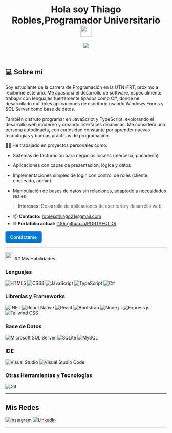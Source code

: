 <h1 align="center"><b>Hola soy Thiago Robles,Programador Universitario  </b><img src="https://media.giphy.com/media/hvRJCLFzcasrR4ia7z/giphy.gif" width="35"></h1>
<!--  -->
<p align="center">
 <a href="https://github.com/DenverCoder1/readme-typing-svg">
  <img src="https://readme-typing-svg.herokuapp.com?font=Time+New+Roman&color=cyan&size=25&center=true&vCenter=true&width=600&height=100&lines=SI+PUEDES+IMAGINARLO,+PUEDES+PROGRAMARLO;ALEJANDRO+TABOADA;%3C%2F%3E">
</a>


</p>


<br>


## 💻 Sobre mí

Soy estudiante de la carrera de Programación en la UTN-FRT, próximo a recibirme este año. Me apasiona el desarrollo de software, especialmente trabajar con lenguajes fuertemente tipados como C#, donde he desarrollado múltiples aplicaciones de escritorio usando Windows Forms y SQL Server como base de datos.

También disfruto programar en JavaScript y TypeScript, explorando el desarrollo web moderno y creando interfaces dinámicas. Me considero una persona autodidacta, con curiosidad constante por aprender nuevas tecnologías y buenas prácticas de programación.

👨‍💻 He trabajado en proyectos personales como:

- Sistemas de facturación para negocios locales (mercería, panadería)

- Aplicaciones con capas de presentación, lógica y datos

- Implementaciones simples de login con control de roles (cliente, empleado, admin)

- Manipulación de bases de datos sin relaciones, adaptado a necesidades reales

> **Intereses:** Desarrollo de aplicaciones de escritorio y desarrollo web.

- 📫 **Contacto:** [roblessthiago21@gmail.com](mailto:roblessthiago21@gmail.com)
- 🌐 **Portafolio actual:** [t1t0r.github.io/PORTAFOLIO/](https://t1t0r.github.io/PORTAFOLIO/)

<a href="mailto:roblessthiago21@gmail.com" style="display:inline-block; padding:10px 15px; background-color:#0078D4; color:white; border-radius:5px; text-decoration:none; font-weight:bold;">Contáctame</a>

---

<img src="https://media2.giphy.com/media/QssGEmpkyEOhBCb7e1/giphy.gif?cid=ecf05e47a0n3gi1bfqntqmob8g9aid1oyj2wr3ds3mg700bl&rid=giphy.gif" width ="25">
## Mis Habilidades

### Lenguajes
![HTML5](https://img.shields.io/badge/HTML5-E34F26?style=for-the-badge&logo=html5&logoColor=white)
![CSS3](https://img.shields.io/badge/CSS3-1572B6?style=for-the-badge&logo=css3&logoColor=white)
![JavaScript](https://img.shields.io/badge/javascript-%23323330.svg?style=for-the-badge&logo=javascript&logoColor=%23F7DF1E)
![TypeScript](https://img.shields.io/badge/typescript-%23007ACC.svg?style=for-the-badge&logo=typescript&logoColor=white)
![C#](https://img.shields.io/badge/c%23-%23239120.svg?style=for-the-badge&logo=csharp&logoColor=white)

### Librerías y Frameworks
![.NET](https://img.shields.io/badge/.NET-5C2D91?style=for-the-badge&logo=.net&logoColor=white)
![React Native](https://img.shields.io/badge/react_native-%2320232a.svg?style=for-the-badge&logo=react&logoColor=%2361DAFB)
![React](https://img.shields.io/badge/react-%2320232a.svg?style=for-the-badge&logo=react&logoColor=%2361DAFB)
![Bootstrap](https://img.shields.io/badge/bootstrap-%238511FA.svg?style=for-the-badge&logo=bootstrap&logoColor=white)
![Node.js](https://img.shields.io/badge/node.js-6DA55F?style=for-the-badge&logo=node.js&logoColor=white)
![Express.js](https://img.shields.io/badge/express.js-%23404d59.svg?style=for-the-badge&logo=express&logoColor=%2361DAFB)
![Tailwind CSS](https://img.shields.io/badge/tailwindcss-%2338B2AC.svg?style=for-the-badge&logo=tailwind-css&logoColor=white)

### Base de Datos
![Microsoft SQL Server](https://img.shields.io/badge/Microsoft%20SQL%20Server-CC2927?style=for-the-badge&logo=microsoft%20sql%20server&logoColor=white)
![SQLite](https://img.shields.io/badge/sqlite-%2307405e.svg?style=for-the-badge&logo=sqlite&logoColor=white)
![MySQL](https://img.shields.io/badge/mysql-4479A1.svg?style=for-the-badge&logo=mysql&logoColor=white)

### IDE
![Visual Studio](https://img.shields.io/badge/Visual%20Studio-5C2D91.svg?style=for-the-badge&logo=visual-studio&logoColor=white)
![Visual Studio Code](https://img.shields.io/badge/Visual_Studio_Code-0078D4?style=for-the-badge&logo=visual-studio-code&logoColor=white)

### Otras Herramientas y Tecnologías
![Git](https://img.shields.io/badge/Git-F05032?style=for-the-badge&logo=git&logoColor=white)

---

## Mis Redes

[![Instagram](https://img.shields.io/badge/Instagram-%23E4405F.svg?style=for-the-badge&logo=instagram&logoColor=white)](https://www.instagram.com/isstitooo/?hl=es)
[![LinkedIn](https://img.shields.io/badge/LinkedIn-%230077B5.svg?style=for-the-badge&logo=linkedin&logoColor=white)](https://www.linkedin.com/in/thiago-robles-33a43631a/)

---

